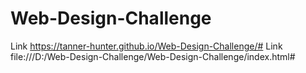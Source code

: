 # Web-Design-Challenge
Link https://tanner-hunter.github.io/Web-Design-Challenge/#
Link file:///D:/Web-Design-Challenge/Web-Design-Challenge/index.html#
